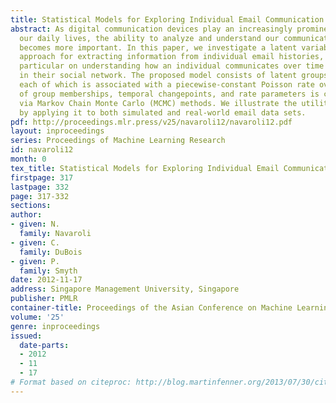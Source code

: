 ```yaml
---
title: Statistical Models for Exploring Individual Email Communication Behavior
abstract: As digital communication devices play an increasingly prominent role in
  our daily lives, the ability to analyze and understand our communication patterns
  becomes more important. In this paper, we investigate a latent variable modeling
  approach for extracting information from individual email histories, focusing in
  particular on understanding how an individual communicates over time with recipients
  in their social network. The proposed model consists of latent groups of recipients,
  each of which is associated with a piecewise-constant Poisson rate over time. Inference
  of group memberships, temporal changepoints, and rate parameters is carried out
  via Markov Chain Monte Carlo (MCMC) methods. We illustrate the utility of the model
  by applying it to both simulated and real-world email data sets.
pdf: http://proceedings.mlr.press/v25/navaroli12/navaroli12.pdf
layout: inproceedings
series: Proceedings of Machine Learning Research
id: navaroli12
month: 0
tex_title: Statistical Models for Exploring Individual Email Communication Behavior
firstpage: 317
lastpage: 332
page: 317-332
sections: 
author:
- given: N.
  family: Navaroli
- given: C.
  family: DuBois
- given: P.
  family: Smyth
date: 2012-11-17
address: Singapore Management University, Singapore
publisher: PMLR
container-title: Proceedings of the Asian Conference on Machine Learning
volume: '25'
genre: inproceedings
issued:
  date-parts:
  - 2012
  - 11
  - 17
# Format based on citeproc: http://blog.martinfenner.org/2013/07/30/citeproc-yaml-for-bibliographies/
---
```

